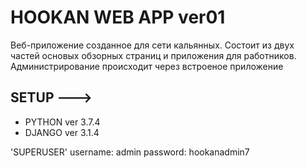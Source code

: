                               
HOOKAN WEB APP ver01
===================================
Веб-приложение созданное для сети кальянных. Состоит из  двух частей основых обзорных страниц и приложения для работников. Администрирование происходит через встроеное приложение

SETUP --->
-----------------------------------
* PYTHON ver 3.7.4
* DJANGO ver 3.1.4

'SUPERUSER'
    username: admin
    password: hookanadmin7
